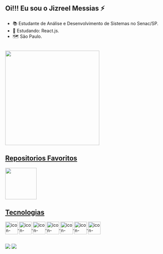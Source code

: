  ## Oi!!! Eu sou o Jizreel Messias ⚡
 
- 📚 Estudante de Análise e Desenvolvimento de Sistemas no Senac/SP.
- 🌱 Estudando: React.js.
- 🗺️ São Paulo.

<br>
<div>
 <a href="https://github.com/JizreelMess">
   <img height="300em" src="https://github-readme-stats.vercel.app/api/top-langs/?username=JizreelMess&langs_count=5&theme=blueberry"/>
  
  ## Repositorios Favoritos

   <img height="100em"  src="https://github-readme-stats.vercel.app/api/pin/?username=JizreelMess&repo=Pets-Proprietaire&theme=blueberry"/>
</div>
 

  ## Tecnologias
 
 
 <div style="display" inline_block> 
  
 <img align="center" height="40" width="40" alt="icon-Java" src="https://cdn.jsdelivr.net/gh/devicons/devicon/icons/java/java-original.svg"/>

<img  align="center" height="40" width="40" alt="icon-JavaScript"  src="https://cdn.jsdelivr.net/gh/devicons/devicon/icons/javascript/javascript-original.svg" />
  
<img align="center" height="40" width="40" alt="icon-Html" src="https://cdn.jsdelivr.net/gh/devicons/devicon/icons/html5/html5-original.svg" />
          
 <img align="center" height="40" width="40" alt="icon-Css" src="https://cdn.jsdelivr.net/gh/devicons/devicon/icons/css3/css3-original.svg" />         
  
<img  align="center" height="40" width="40" alt="icon-React" src="https://cdn.jsdelivr.net/gh/devicons/devicon/icons/react/react-original-wordmark.svg" />
 
<img align="center" height="40" width="40" alt="icon-MySql" src="https://cdn.jsdelivr.net/gh/devicons/devicon/icons/mysql/mysql-original-wordmark.svg" />
    
<img align="center" height="40" width="40" alt="icon-Node.Js" src="https://cdn.jsdelivr.net/gh/devicons/devicon/icons/nodejs/nodejs-plain.svg"/>
  
 </div>
 
 ## 
 
 <div>
  <a href="https://github.com/JizreelMess"> <img src="https://img.shields.io/badge/GitHub-100000?style=for-the-badge&logo=github&logoColor=white" /></a>
   <a href="www.linkedin.com/in/jizreelmessias"> <img src="https://img.shields.io/badge/LinkedIn-0077B5?style=for-the-badge&logo=linkedin&logoColor=white" /></a>
 </div>


